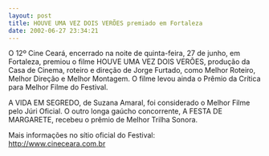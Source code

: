```yaml
---
layout: post
title: HOUVE UMA VEZ DOIS VERÕES premiado em Fortaleza
date: 2002-06-27 23:34:21
---
```

O 12º Cine Ceará, encerrado na noite de quinta-feira, 27 de junho, em Fortaleza, premiou o filme HOUVE UMA VEZ DOIS VERÕES, produção da Casa de Cinema, roteiro e direção de Jorge Furtado, como Melhor Roteiro, Melhor Direção e Melhor Montagem. O filme levou ainda o Prêmio da Crítica para Melhor Filme do Festival.

A VIDA EM SEGREDO, de Suzana Amaral, foi considerado o Melhor Filme pelo Júri Oficial. O outro longa gaúcho concorrente, A FESTA DE MARGARETE, recebeu o prêmio de Melhor Trilha Sonora.

Mais informações no sítio oficial do Festival: \
<http://www.cineceara.com.br>